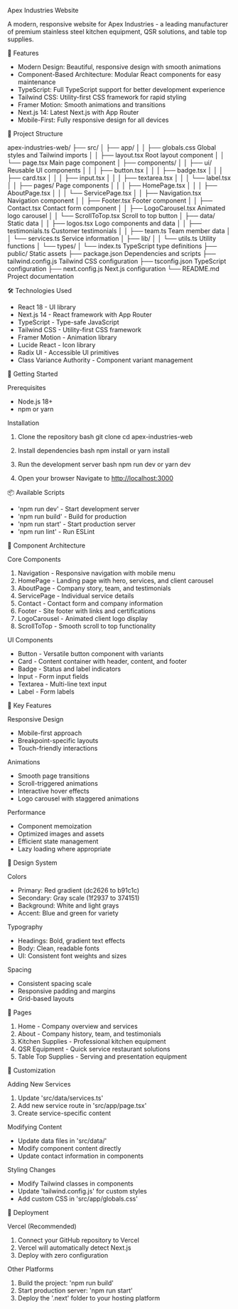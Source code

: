  Apex Industries Website

A modern, responsive website for Apex Industries - a leading manufacturer of premium stainless steel kitchen equipment, QSR solutions, and table top supplies.

🚀 Features

- Modern Design: Beautiful, responsive design with smooth animations
- Component-Based Architecture: Modular React components for easy maintenance
- TypeScript: Full TypeScript support for better development experience
- Tailwind CSS: Utility-first CSS framework for rapid styling
- Framer Motion: Smooth animations and transitions
- Next.js 14: Latest Next.js with App Router
- Mobile-First: Fully responsive design for all devices

📁 Project Structure

apex-industries-web/
├── src/
│   ├── app/
│   │   ├── globals.css           Global styles and Tailwind imports
│   │   ├── layout.tsx            Root layout component
│   │   └── page.tsx              Main page component
│   ├── components/
│   │   ├── ui/                   Reusable UI components
│   │   │   ├── button.tsx
│   │   │   ├── badge.tsx
│   │   │   ├── card.tsx
│   │   │   ├── input.tsx
│   │   │   ├── textarea.tsx
│   │   │   └── label.tsx
│   │   ├── pages/                Page components
│   │   │   ├── HomePage.tsx
│   │   │   ├── AboutPage.tsx
│   │   │   └── ServicePage.tsx
│   │   ├── Navigation.tsx        Navigation component
│   │   ├── Footer.tsx            Footer component
│   │   ├── Contact.tsx           Contact form component
│   │   ├── LogoCarousel.tsx      Animated logo carousel
│   │   └── ScrollToTop.tsx       Scroll to top button
│   ├── data/                     Static data
│   │   ├── logos.tsx             Logo components and data
│   │   ├── testimonials.ts       Customer testimonials
│   │   ├── team.ts               Team member data
│   │   └── services.ts           Service information
│   ├── lib/
│   │   └── utils.ts              Utility functions
│   └── types/
│       └── index.ts              TypeScript type definitions
├── public/                       Static assets
├── package.json                  Dependencies and scripts
├── tailwind.config.js            Tailwind CSS configuration
├── tsconfig.json                 TypeScript configuration
├── next.config.js                Next.js configuration
└── README.md                     Project documentation


🛠️ Technologies Used

- React 18 - UI library
- Next.js 14 - React framework with App Router
- TypeScript - Type-safe JavaScript
- Tailwind CSS - Utility-first CSS framework
- Framer Motion - Animation library
- Lucide React - Icon library
- Radix UI - Accessible UI primitives
- Class Variance Authority - Component variant management

🚀 Getting Started

Prerequisites

- Node.js 18+ 
- npm or yarn

Installation

1. Clone the repository
   bash
   git clone <repository-url>
   cd apex-industries-web
   

2. Install dependencies
   bash
   npm install
    or
   yarn install
   

3. Run the development server
   bash
   npm run dev
    or
   yarn dev
   

4. Open your browser
   Navigate to [http://localhost:3000](http://localhost:3000)

📦 Available Scripts

- 'npm run dev' - Start development server
- 'npm run build' - Build for production
- 'npm run start' - Start production server
- 'npm run lint' - Run ESLint

🎨 Component Architecture

Core Components

1. Navigation - Responsive navigation with mobile menu
2. HomePage - Landing page with hero, services, and client carousel
3. AboutPage - Company story, team, and testimonials
4. ServicePage - Individual service details
5. Contact - Contact form and company information
6. Footer - Site footer with links and certifications
7. LogoCarousel - Animated client logo display
8. ScrollToTop - Smooth scroll to top functionality

UI Components

- Button - Versatile button component with variants
- Card - Content container with header, content, and footer
- Badge - Status and label indicators
- Input - Form input fields
- Textarea - Multi-line text input
- Label - Form labels

🎯 Key Features

Responsive Design
- Mobile-first approach
- Breakpoint-specific layouts
- Touch-friendly interactions

Animations
- Smooth page transitions
- Scroll-triggered animations
- Interactive hover effects
- Logo carousel with staggered animations

Performance
- Component memoization
- Optimized images and assets
- Efficient state management
- Lazy loading where appropriate

🎨 Design System

Colors
- Primary: Red gradient (dc2626 to b91c1c)
- Secondary: Gray scale (1f2937 to 374151)
- Background: White and light grays
- Accent: Blue and green for variety

Typography
- Headings: Bold, gradient text effects
- Body: Clean, readable fonts
- UI: Consistent font weights and sizes

Spacing
- Consistent spacing scale
- Responsive padding and margins
- Grid-based layouts

📱 Pages

1. Home - Company overview and services
2. About - Company history, team, and testimonials
3. Kitchen Supplies - Professional kitchen equipment
4. QSR Equipment - Quick service restaurant solutions
5. Table Top Supplies - Serving and presentation equipment

🔧 Customization

Adding New Services
1. Update 'src/data/services.ts'
2. Add new service route in 'src/app/page.tsx'
3. Create service-specific content

Modifying Content
- Update data files in 'src/data/'
- Modify component content directly
- Update contact information in components

Styling Changes
- Modify Tailwind classes in components
- Update 'tailwind.config.js' for custom styles
- Add custom CSS in 'src/app/globals.css'

🚀 Deployment

Vercel (Recommended)
1. Connect your GitHub repository to Vercel
2. Vercel will automatically detect Next.js
3. Deploy with zero configuration

Other Platforms
1. Build the project: 'npm run build'
2. Start production server: 'npm run start'
3. Deploy the '.next' folder to your hosting platform

